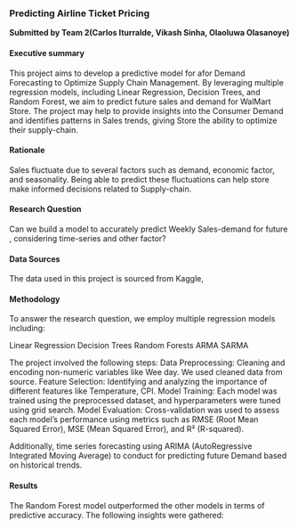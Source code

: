 ### Predicting Airline Ticket Pricing

**Submitted by Team 2(Carlos Iturralde, Vikash Sinha, Olaoluwa Olasanoye)**

#### Executive summary
This project aims to develop a predictive model for afor Demand Forecasting to Optimize Supply Chain Management. By leveraging multiple regression models, including Linear Regression, Decision Trees, and Random Forest, we aim to predict future sales and demand for WalMart Store. The project may help to provide insights into the Consumer Demand  and identifies patterns in Sales trends, giving Store  the ability to optimize their supply-chain.

#### Rationale
Sales fluctuate due to several factors such as demand, economic factor, and seasonality. Being able to predict these fluctuations can help store make informed decisions related to Supply-chain.

#### Research Question
Can we build a model to accurately predict Weekly Sales-demand for future , considering time-series and other factor?

#### Data Sources
The data used in this project is sourced from Kaggle, 

#### Methodology
To answer the research question, we employ multiple regression models including:

Linear Regression
Decision Trees
Random Forests
ARMA
SARMA

The project involved the following steps:
Data Preprocessing: Cleaning and encoding non-numeric variables like Wee day. We used cleaned data from source.
Feature Selection: Identifying and analyzing the importance of different features like Temperature, CPI.
Model Training: Each model was trained using the preprocessed dataset, and hyperparameters were tuned using grid search.
Model Evaluation: Cross-validation was used to assess each model’s performance using metrics such as RMSE (Root Mean Squared Error), MSE (Mean Squared Error), and R² (R-squared).

Additionally, time series forecasting using ARIMA (AutoRegressive Integrated Moving Average) to conduct for predicting future Demand based on historical trends.

#### Results 
The Random Forest model outperformed the other models in terms of predictive accuracy. The following insights were gathered:


